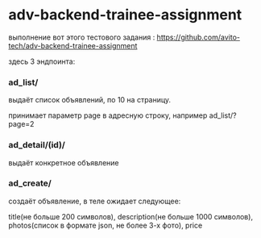# adv-backend-trainee-assignment
выполнение вот этого тестового задания : https://github.com/avito-tech/adv-backend-trainee-assignment

здесь 3 эндпоинта:

### ad_list/

выдаёт список объявлений, по 10 на страницу.

принимает параметр page в адресную строку, например ad_list/?page=2





### ad_detail/(id)/ 
выдаёт конкретное объявление

### ad_create/
создаёт объявление, в теле ожидает следующее:

title(не больше 200 символов), description(не больше 1000 символов), photos(список в формате json, не более 3-х фото), price


